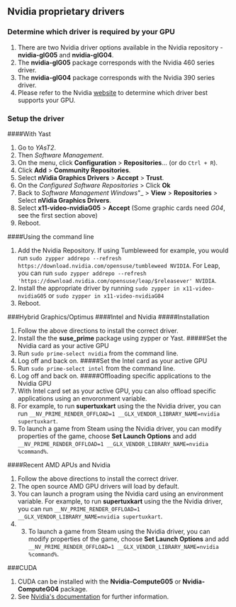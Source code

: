 ## Nvidia proprietary drivers

### Determine which driver is required by your GPU

1. There are two Nvidia driver options available in the Nvidia repository - __nvidia-glG05__ and __nvidia-glG04__.
2. The __nvidia-glG05__ package corresponds with the Nvidia 460 series driver.
3. The __nvidia-glG04__ package corresponds with the Nvidia 390 series driver.
4. Please refer to the Nvidia [website](https://www.nvidia.com/en-us/drivers/unix/) to determine which driver best supports your GPU.

### Setup the driver

####With Yast
1. Go to _YAsT2_.
2. Then _Software Management_.
3. On the menu, click __Configuration__ > __Repositories__... (or do `Ctrl + R`).
4. Click __Add__ > __Community Repositories__.
5. Select __nVidia Graphics Drivers__ > __Accept__ > __Trust__.
6. On the _Configured Software Repositories_ > Click __Ok__
7. Back to _Software Management Windows_"_ > __View__ > __Repositories__ > Select __nVidia Graphics Drivers__.
8. Select __x11-video-nvidiaG05__ > __Accept__ (Some graphic cards need _G04_, see the first section above)
9. Reboot.

####Using the command line
1. Add the Nvidia Repository. If using Tumbleweed for example, you would run `sudo zypper addrepo --refresh https://download.nvidia.com/opensuse/tumbleweed NVIDIA`. For Leap, you can run `sudo zypper addrepo --refresh 'https://download.nvidia.com/opensuse/leap/$releasever' NVIDIA`.
2. Install the appropriate driver by running `sudo zypper in x11-video-nvidiaG05` or `sudo zypper in x11-video-nvidiaG04`
3. Reboot.


###Hybrid Graphics/Optimus
####Intel and Nvidia
#####Installation
1. Follow the above directions to install the correct driver.
2. Install the the __suse_prime__ package using zypper or Yast.
#####Set the Nvidia card as your active GPU
1. Run `sudo prime-select nvidia` from the command line.
2. Log off and back on.
#####Set the Intel card as your active GPU
1. Run `sudo prime-select intel` from the command line.
2. Log off and back on.
#####Offloading specific applications to the Nvidia GPU
1. With Intel card set as your active GPU, you can also offload specific applications using an envoronment variable.
2. For example, to run __supertuxkart__ using the the Nvidia driver, you can run `__NV_PRIME_RENDER_OFFLOAD=1 __GLX_VENDOR_LIBRARY_NAME=nvidia supertuxkart`.
3. To launch a game from Steam using the Nvidia driver, you can modify properties of the game, choose __Set Launch Options__ and add `__NV_PRIME_RENDER_OFFLOAD=1 __GLX_VENDOR_LIBRARY_NAME=nvidia %command%`.

####Recent AMD APUs and Nvidia
1. Follow the above directions to install the correct driver. 
2. The open source AMD GPU drivers will load by default.
3. You can launch a program using the Nvidia card using an environment variable. For example, to run __supertuxkart__ using the the Nvidia driver, you can run `__NV_PRIME_RENDER_OFFLOAD=1 __GLX_VENDOR_LIBRARY_NAME=nvidia supertuxkart`.
4. 3. To launch a game from Steam using the Nvidia driver, you can modify properties of the game, choose __Set Launch Options__ and add `__NV_PRIME_RENDER_OFFLOAD=1 __GLX_VENDOR_LIBRARY_NAME=nvidia %command%`.

###CUDA
1. CUDA can be installed with the __Nvidia-ComputeG05__ or __Nvidia-ComputeG04__ package.
2. See [Nvidia's documentation](https://docs.nvidia.com/cuda/cuda-installation-guide-linux/index.html) for further information.